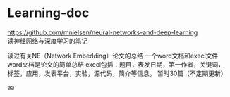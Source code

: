 # Learning-doc

https://github.com/mnielsen/neural-networks-and-deep-learning<br>
读神经网络与深度学习的笔记

读过有关NE（Network Embedding）论文的总结 一个word文档和execl文件 word文档是论文的简单总结 execl包括：题目，表发日期，第一作者，关键词，标签，应用，发表平台，实验，源代码，简介等信息。 暂时30篇（不定期更新）

aa